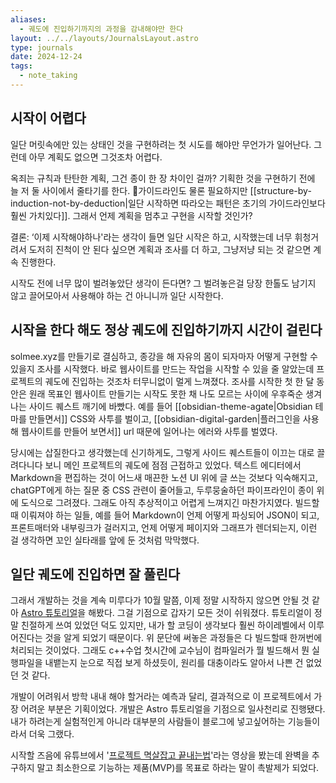 ```yaml
---
aliases:
  - 궤도에 진입하기까지의 과정을 감내해야만 한다
layout: ../../layouts/JournalsLayout.astro
type: journals
date: 2024-12-24
tags:
  - note_taking
---
```

## 시작이 어렵다
일단 머릿속에만 있는 상태인 것을 구현하려는 첫 시도를 해야만 무언가가 일어난다. 그런데 아무 계획도 없으면 그것조차 어렵다.

옥죄는 규칙과 탄탄한 계획, 그건 종이 한 장 차이인 걸까? 기획한 것을 구현하기 전에 늘 저 둘 사이에서 줄타기를 한다. 가이드라인도 물론 필요하지만 [[structure-by-induction-not-by-deduction|일단 시작하면 따라오는 패턴은 초기의 가이드라인보다 훨씬 가치있다]]. 그래서 언제 계획을 멈추고 구현을 시작할 것인가?

결론: ‘이제 시작해야하나'라는 생각이 들면 일단 시작은 하고, 시작했는데 너무 휘청거려서 도저히 진척이 안 된다 싶으면 계획과 조사를 더 하고, 그냥저냥 되는 것 같으면 계속 진행한다.

시작도 전에 너무 많이 벌려놓았단 생각이 든다면? 그 벌려놓은걸 당장 한톨도 남기지 않고 끌어모아서 사용해야 하는 건 아니니까 일단 시작한다.

## 시작을 한다 해도 정상 궤도에 진입하기까지 시간이 걸린다
solmee.xyz를 만들기로 결심하고, 종강을 해 자유의 몸이 되자마자 어떻게 구현할 수 있을지 조사를 시작했다. 바로 웹사이트를 만드는 작업을 시작할 수 있을 줄 알았는데 프로젝트의 궤도에 진입하는 것조차 터무니없이 멀게 느껴졌다. 조사를 시작한 첫 한 달 동안은 원래 목표인 웹사이트 만들기는 시작도 못한 채 나도 모르는 사이에 우후죽순 생겨나는 사이드 퀘스트 깨기에 바빴다. 예를 들어 [[obsidian-theme-agate|Obsidian 테마를 만들면서]] CSS와 사투를 벌이고, [[obsidian-digital-garden|플러그인을 사용해 웹사이트를 만들어 보면서]] url 때문에 일어나는 에러와 사투를 벌였다.

당시에는 삽질한다고 생각했는데 신기하게도, 그렇게 사이드 퀘스트들이 이끄는 대로 끌려다니다 보니 메인 프로젝트의 궤도에 점점 근접하고 있었다. 텍스트 에디터에서 Markdown을 편집하는 것이 어느새 매끈한 노션 UI 위에 글 쓰는 것보다 익숙해지고, chatGPT에게 하는 질문 중 CSS 관련이 줄어들고, 두루뭉술하던 파이프라인이 종이 위에 도식으로 그려졌다. 그래도 아직 추상적이고 어렵게 느껴지긴 마찬가지였다. 빌드할 때 이뤄져야 하는 일들, 예를 들어 Markdown이 언제 어떻게 파싱되어 JSON이 되고, 프론트매터와 내부링크가 걸러지고, 언제 어떻게 페이지와 그래프가 렌더되는지, 이런 걸 생각하면 꼬인 실타래를 앞에 둔 것처럼 막막했다.

## 일단 궤도에 진입하면 잘 풀린다
그래서 개발하는 것을 계속 미루다가 10월 말쯤, 이제 정말 시작하지 않으면 안될 것 같아 [Astro 튜토리얼](https://docs.astro.build/en/tutorial/0-introduction/)을 해봤다. 그걸 기점으로 갑자기 모든 것이 쉬워졌다. 튜토리얼이 정말 친절하게 쓰여 있었던 덕도 있지만, 내가 할 코딩이 생각보다 훨씬 하이레벨에서 이루어진다는 것을 알게 되었기 때문이다. 위 문단에 써놓은 과정들은 다 빌드할때 한꺼번에 처리되는 것이었다. 그래도 c++수업 첫시간에 교수님이 컴파일러가 뭘 빌드해서 뭔 실행파일을 내뱉는지 눈으로 직접 보게 하셨듯이, 원리를 대충이라도 알아서 나쁜 건 없었던 것 같다.

개발이 어려워서 방학 내내 해야 할거라는 예측과 달리, 결과적으로 이 프로젝트에서 가장 어려운 부분은 기획이었다. 개발은 Astro 튜토리얼을 기점으로 일사천리로 진행됐다. 내가 하려는게 실험적인게 아니라 대부분의 사람들이 블로그에 넣고싶어하는 기능들이라서 더욱 그랬다.

시작할 즈음에 유튜브에서 '[프로젝트 멱살잡고 끝내는법](https://www.youtube.com/watch?v=DnLTGBo5KM8)'라는 영상을 봤는데 완벽을 추구하지 말고 최소한으로 기능하는 제품(MVP)를 목표로 하라는 말이 촉발제가 되었다.